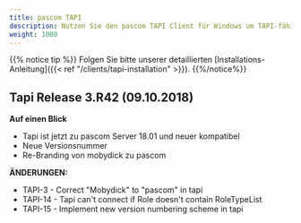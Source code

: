 ```yaml
---
title: pascom TAPI
description: Nutzen Sie den pascom TAPI Client für Windows um TAPI-fähige Software wie ERP, CRM-Systeme, etc. in den pascom Server einzubinden
weight: 1000
---
```


{{% notice tip %}}
Folgen Sie bitte unserer detaillierten [Installations-Anleitung]({{< ref "/clients/tapi-installation" >}}).
{{%/notice%}}

## Tapi Release 3.R42 (09.10.2018)

**Auf einen Blick**

- Tapi ist jetzt zu pascom Server 18.01 und neuer kompatibel
- Neue Versionsnummer
- Re-Branding von mobydick zu pascom

**ÄNDERUNGEN:**

- TAPI-3 - Correct "Mobydick" to "pascom" in tapi
- TAPI-14 - Tapi can't connect if Role doesn't contain RoleTypeList
- TAPI-15 - Implement new version numbering scheme in tapi